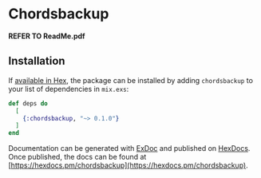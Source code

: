 # Chordsbackup

**REFER TO ReadMe.pdf**

## Installation

If [available in Hex](https://hex.pm/docs/publish), the package can be installed
by adding `chordsbackup` to your list of dependencies in `mix.exs`:

```elixir
def deps do
  [
    {:chordsbackup, "~> 0.1.0"}
  ]
end
```

Documentation can be generated with [ExDoc](https://github.com/elixir-lang/ex_doc)
and published on [HexDocs](https://hexdocs.pm). Once published, the docs can
be found at [https://hexdocs.pm/chordsbackup](https://hexdocs.pm/chordsbackup).

